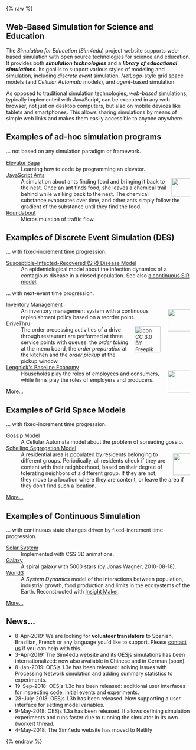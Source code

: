 {% raw %}
<div id="between-head-and-foot">
  <main class="start-page">
    <section class="description">
      <h1> Web-Based Simulation for Science and Education</h1>
      <div>
        <p>The <em>Simulation for Education (Sim4edu</em>) project website supports web-based simulation with open source technologies for science and education. It provides both <b><i>simulation
             technologies</i></b> and a <b><i>library of educational simulations</i></b>. Its goal is to support various
            styles of modeling and simulation, including <em>discrete event</em> simulation,
            <em>NetLogo</em>-style grid space models (and <em>Cellular Automata</em> models), and
            <em>agent</em>-based simulation.</p>
           <p>As opposed to traditional simulation technologies, <em>web-based</em> simulations,
            typically implemented with JavaScript, can be executed in any web browser, not just on desktop
            computers, but also on mobile devices like tablets and smartphones. This allows sharing
            simulations by means of simple web links and makes them easily accessible to anyone anywhere.
           </p>
          </div>
         </section>
         <section class="sim-category" id="ad-hoc-sim">
          <h1>Examples of ad-hoc simulation programs</h1>
          <p>... not based on any simulation paradigm or framework.</p>
          <dl>
           <dt><a href="http://play.elevatorsaga.com">Elevator Saga</a></dt>
           <dd>Learning how to code by programming an elevator.</dd>
           <dt><a href="http://www.natureincode.com/code/various/ants.html">JavaScript Ants</a></dt>
           <dd><img src="img/ant.svg" style="float:right; margin: 0 6px 0 1em;" width="50" id="ant" />A simulation about ants finding food and bringing it back to the nest. Once an ant finds food, she leaves a chemical trail behind while walking back to the nest. The chemical substance evaporates over time, and other ants simply follow the gradient of the substance until they find the food.</dd>
           <dt><a href="http://www.traffic-simulation.de/">Roundabout</a></dt>
           <dd>Microsimulation of traffic flow.</dd>
          </dl>
         </section>
         <section class="sim-category" id="DES">
          <h1>Examples of Discrete Event Simulation (DES) </h1>
          <p>... with fixed-increment time progression.</p>
          <dl>
           <dt><a href="sims/25/index.html">Susceptible-Infected-Recovered (SIR) Disease Model</a></dt>
           <dd>An epidemiological model about the infection dynamics of a contagious disease in a closed population.
            See also <a href="https://insightmaker.com/insight/2944/SIR-Model">a continuous SIR model</a>.</dd>
          </dl>
          <p>... with next-event time progression.</p>
          <dl>
           <dt><a href="sims/4/index.html">Inventory Management</a></dt><dd><img src="img/forklift.svg" style="float:right; margin: 4px 6px 0 1em;" width="60" />An inventory
           management system with a continuous replenishment policy based on a reorder point.</dd>
           <dt><a href="sims/10/index.html">DriveThru</a></dt><dd><img src="img/drive-through-blue.svg" style="float:right; margin: 0 6px 0 1em"
            title="Icon CC 3.0 BY Freepik (www.freepik.com) from www.flaticon.com" width="70" />The order processing activities of a drive through
           restaurant are performed at three service points with queues: the <em>order taking</em> at the menu board, the <em>order preparation</em>
           at the kitchen and the <em>order pickup</em> at the pickup window.</dd>
           <dt><a href="sims/20/index.html">Lengnick's Baseline Economy</a></dt><dd><img src="img/factory.svg" style="float:right; margin: 0 6px 0 1em;" width="60" /> <!-- /LengnickBaselineEconomy-1 -->
           Households play the roles of em&shy;ploy&shy;ees and con&shy;sumers, while firms play the roles of employers and producers.</dd>
          </dl>
          <p><a href="des-models/index.html">More...</a></p>
         </section>
         <section class="sim-category" id="grid-space">
          <h1>Examples of Grid Space Models</h1>
          <p>... with fixed-increment time progression.</p>
          <dl>
           <dt><a href="sims/16/index.html">Gossip Model</a></dt>
              <dd>A Cellular Automata model about the problem of spreading gossip.</dd>
           <dt><a href="sims/6/index.html">Schelling Segregation Model</a></dt>
              <dd><img src="img/SchellingGrid.png" style="float:right; margin: 6px 6px 0 1em;" width="46" height="59" />
               A residential area is popu&shy;lated by resi&shy;dents belonging to different groups. Periodically, all
            residents check if they are content with their neighborhood, based on their degree of
            tolerating neighbors of a different group. If they are not, they move to a location where they
            are content, or leave the area if they don't find such a location.</dd>
          </dl>
          <p><a href="gridspace-models/index.html">More...</a></p>
         </section>
         <section class="sim-category" id="contin">
          <h1>Examples of Continuous Simulation</h1>
          <p>... with continuous state changes driven by fixed-increment time progression.</p>
          <dl>
            <dt><a href="sims/15/index.html">Solar System</a></dt><dd>Implemented with CSS 3D animations.</dd>
            <dt><a href="https://29a.ch/sandbox/2010/galaxy/">Galaxy</a></dt><dd>A spiral galaxy with
            5000 stars (by Jonas Wagner, 2010-08-18).</dd>
           <dt><a href="https://insightmaker.com/insight/1954/The-World3-Model">World3</a></dt>
           <dd>A <em>System Dynamics</em> model of the interactions between population, industrial growth, food production
            and limits in the ecosystems of the Earth. Reconstructed with <a href="https://insightmaker.com/">Insight Maker</a>.</dd>
          </dl>
          <p><a href="continuous-models/index.html">More...</a></p>
         </section>
  </main>
  <aside><h1>News...</h1>
         <ul>
          <li>8-Apr-2019: We are looking for <strong>volunteer translators</strong> to Spanish, Brazilian, French or any language you'd like to support. 
           Please <a href="mailto:G.Wagner@b-tu.de?subject=Sim4edu%20Translation&body=Hi%20guys!%0D%0AI'd%20like%20to%20help%20with%20translating%20Sim4edu%20to%20...">contact us</a> 
           if you can help  with this.</li>
          <li>3-Apr-2019: The Sim4edu website and its OESjs simulations has been internationalized: now also available in
           Chinese and in German (soon).</li>
          <li>8-Jan-2019: OESjs 1.3e has been released: solving issues with Processing Network simulation and adding summary statistics to experiments.</li>
          <li>19-Sep-2018: OESjs 1.3c has been released: additional user interfaces for inspecting code, initial events and experiments.</li>
          <li>28-July-2018: OESjs 1.3b has been released. Now supporting a user interface for setting model variables.</li>
          <li>9-May-2018: OESjs 1.3a has been released. It allows defining simulation experiments and runs faster due to running the simulator in its own (worker) thread.</li>
          <li>4-May-2018: The Sim4edu website has moved to Netlify</li>
         </ul>
  </aside>
</div>
{% endraw %}